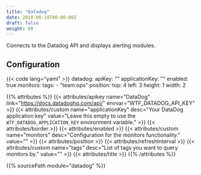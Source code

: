 ```yaml
---
title: "Datadog"
date: 2018-08-18T00:00:00Z
draft: false
weight: 60
---
```


Connects to the Datadog API and displays alerting modules.

## Configuration

{{< code lang="yaml" >}}
datadog:
  apiKey: "<yourapikey>"
  applicationKey: "<yourapplicationkey>"
  enabled: true
  monitors:
    tags:
      - "team:ops"
  position:
    top: 4
    left: 3
    height: 1
    width: 2

{{% attributes %}}
  {{< attributes/apikey name="DataDog" link="https://docs.datadoghq.com/api/" envvar="WTF_DATADOG_API_KEY" >}}
  {{< attributes/custom name="applicationKey" desc="Your DataDog application key" value="Leave this empty to use the `WTF_DATADOG_APPLICATION_KEY` environment variable." >}}
  {{< attributes/border >}}
  {{< attributes/enabled >}}
  {{< attributes/custom name="monitors" desc="Configuration for the monitors functionality." value="" >}}
  {{< attributes/position >}}
  {{< attributes/refreshInterval >}}
  {{< attributes/custom name="tags" desc="List of tags you want to query monitors by." value="" >}}
  {{< attributes/title >}}
{{% /attributes %}}

{{% sourcePath module="datadog" %}}
